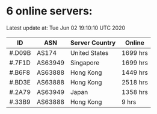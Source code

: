 # 6 online servers:

Latest update at: Tue Jun 02 19:10:10 UTC 2020

| ID | ASN | Server Country | Online |
| -- | --- | -------------- | ------ |
| #.D09B | AS174 | United States | 1699 hrs |
| #.7F1D | AS63949 | Singapore | 1699 hrs |
| #.B6F8 | AS63888 | Hong Kong | 1449 hrs |
| #.BD3E | AS63888 | Hong Kong | 2518 hrs |
| #.2A79 | AS63949 | Japan | 1358 hrs |
| #.33B9 | AS63888 | Hong Kong | 9 hrs |

